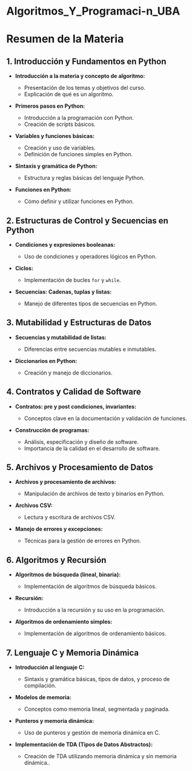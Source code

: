 # Algoritmos_Y_Programaci-n_UBA

# Resumen de la Materia

## 1. Introducción y Fundamentos en Python
- **Introducción a la materia y concepto de algoritmo:** 
  - Presentación de los temas y objetivos del curso.
  - Explicación de qué es un algoritmo.

- **Primeros pasos en Python:** 
  - Introducción a la programación con Python.
  - Creación de scripts básicos.

- **Variables y funciones básicas:** 
  - Creación y uso de variables.
  - Definición de funciones simples en Python.

- **Sintaxis y gramática de Python:** 
  - Estructura y reglas básicas del lenguaje Python.

- **Funciones en Python:** 
  - Cómo definir y utilizar funciones en Python.

## 2. Estructuras de Control y Secuencias en Python
- **Condiciones y expresiones booleanas:** 
  - Uso de condiciones y operadores lógicos en Python.

- **Ciclos:** 
  - Implementación de bucles `for` y `while`.

- **Secuencias: Cadenas, tuplas y listas:** 
  - Manejo de diferentes tipos de secuencias en Python.

## 3. Mutabilidad y Estructuras de Datos
- **Secuencias y mutabilidad de listas:** 
  - Diferencias entre secuencias mutables e inmutables.

- **Diccionarios en Python:** 
  - Creación y manejo de diccionarios.

## 4. Contratos y Calidad de Software
- **Contratos: pre y post condiciones, invariantes:** 
  - Conceptos clave en la documentación y validación de funciones.

- **Construcción de programas:** 
  - Análisis, especificación y diseño de software.
  - Importancia de la calidad en el desarrollo de software.

## 5. Archivos y Procesamiento de Datos
- **Archivos y procesamiento de archivos:** 
  - Manipulación de archivos de texto y binarios en Python.

- **Archivos CSV:** 
  - Lectura y escritura de archivos CSV.

- **Manejo de errores y excepciones:** 
  - Técnicas para la gestión de errores en Python.

## 6. Algoritmos y Recursión
- **Algoritmos de búsqueda (lineal, binaria):** 
  - Implementación de algoritmos de búsqueda básicos.

- **Recursión:** 
  - Introducción a la recursión y su uso en la programación.

- **Algoritmos de ordenamiento simples:** 
  - Implementación de algoritmos de ordenamiento básicos.

## 7. Lenguaje C y Memoria Dinámica
- **Introducción al lenguaje C:** 
  - Sintaxis y gramática básicas, tipos de datos, y proceso de compilación.

- **Modelos de memoria:** 
  - Conceptos como memoria lineal, segmentada y paginada.

- **Punteros y memoria dinámica:** 
  - Uso de punteros y gestión de memoria dinámica en C.

- **Implementación de TDA (Tipos de Datos Abstractos):** 
  - Creación de TDA utilizando memoria dinámica y sin memoria dinámica..
